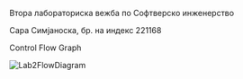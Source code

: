 Втора лабораториска вежба по Софтверско инженерство

Сара Симјаноска, бр. на индекс 221168

Control Flow Graph

![Lab2FlowDiagram](https://github.com/user-attachments/assets/65802bfd-076a-42a6-a97d-d3918f4ab4a6)
